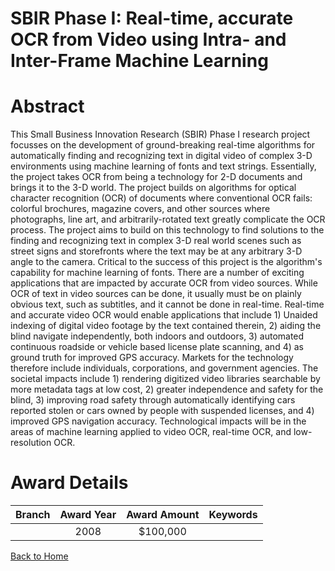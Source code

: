 
SBIR Phase I: Real-time, accurate OCR from Video using Intra- and Inter-Frame Machine Learning
==============================================================================================

# Abstract


This Small Business Innovation Research (SBIR) Phase I research project focusses on the development of ground-breaking real-time algorithms for automatically finding and recognizing text in digital video of complex 3-D environments using machine learning of fonts and text strings. Essentially, the project takes OCR from being a technology for 2-D documents and brings it to the 3-D world. The project builds on algorithms for optical character recognition (OCR) of documents where conventional OCR fails: colorful brochures, magazine covers, and other sources where photographs, line art, and arbitrarily-rotated text greatly complicate the OCR process. The project aims to build on this technology to find solutions to the finding and recognizing text in complex 3-D real world scenes such as street signs and storefronts where the text may be at any arbitrary 3-D angle to the camera. Critical to the success of this project is the algorithm's capability for machine learning of fonts.  There are a number of exciting applications that are impacted by accurate OCR from video sources. While OCR of text in video sources can be done, it usually must be on plainly obvious text, such as subtitles, and it cannot be done in real-time. Real-time and accurate video OCR would enable applications that include 1) Unaided indexing of digital video footage by the text contained therein, 2) aiding the blind navigate independently, both indoors and outdoors, 3) automated continuous roadside or vehicle based license plate scanning, and 4) as ground truth for improved GPS accuracy. Markets for the technology
therefore include individuals, corporations, and government agencies. The societal impacts include 1) rendering digitized video libraries searchable by more metadata tags at low cost, 2) greater independence and safety for the blind, 3) improving road safety through automatically identifying cars reported stolen or cars owned by people with suspended licenses, and 4) improved GPS navigation accuracy. Technological impacts will be in the areas of machine learning applied to video OCR, real-time OCR, and low-resolution OCR.  

# Award Details

|Branch|Award Year|Award Amount|Keywords|
| :---: | :---: | :---: | :---: |
||2008|$100,000||
  
  


[Back to Home](https://github.com/chrischow/dod_sbir_awards#104)